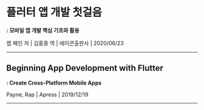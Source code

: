 # 플러터 앱 개발 첫걸음
__: 모바일 앱 개발 핵심 기초와 활용__

랩 페인 저 | 김홍중 역 | 에이콘출판사 | 2020/06/23

---

## Beginning App Development with Flutter
__: Create Cross-Platform Mobile Apps__

Payne, Rap | Apress | 2019/12/19

---